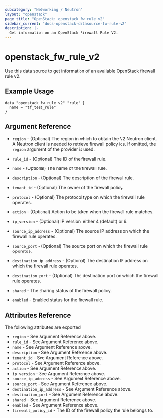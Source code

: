 ```yaml
---
subcategory: "Networking / Neutron"
layout: "openstack"
page_title: "OpenStack: openstack_fw_rule_v2"
sidebar_current: "docs-openstack-datasource-fw-rule-v2"
description: |-
  Get information on an OpenStack Firewall Rule V2.
---
```


# openstack\_fw\_rule\_v2

Use this data source to get information of an available OpenStack firewall rule v2.

## Example Usage

```hcl
data "openstack_fw_rule_v2" "rule" {
  name = "tf_test_rule"
}
```

## Argument Reference

* `region` - (Optional) The region in which to obtain the V2 Neutron client.
  A Neutron client is needed to retrieve firewall policy ids. If omitted, the
  `region` argument of the provider is used.

* `rule_id` - (Optional) The ID of the firewall rule.

* `name` - (Optional) The name of the firewall rule.

* `description` - (Optional) The description of the firewall rule.

* `tenant_id` - (Optional) The owner of the firewall policy.

* `protocol` - (Optional) The protocol type on which the firewall rule operates.

* `action` - (Optional) Action to be taken when the firewall rule matches.

* `ip_version` - (Optional) IP version, either 4 (default) or 6.

* `source_ip_address` - (Optional) The source IP address on which the firewall
    rule operates.

* `source_port` - (Optional) The source port on which the firewall
    rule operates.

* `destination_ip_address` - (Optional) The destination IP address on which the
    firewall rule operates.

* `destination_port` - (Optional) The destination port on which the firewall
    rule operates.

* `shared` - The sharing status of the firewall policy.

* `enabled` - Enabled status for the firewall rule.

## Attributes Reference

The following attributes are exported:

* `region` - See Argument Reference above.
* `rule_id` - See Argument Reference above.
* `name` - See Argument Reference above.
* `description` - See Argument Reference above.
* `tenant_id` - See Argument Reference above.
* `protocol` - See Argument Reference above.
* `action` - See Argument Reference above.
* `ip_version` - See Argument Reference above.
* `source_ip_address` - See Argument Reference above.
* `source_port` - See Argument Reference above.
* `destination_ip_address` - See Argument Reference above.
* `destination_port` - See Argument Reference above.
* `shared` - See Argument Reference above.
* `enabled` - See Argument Reference above.
* `firewall_policy_id` - The ID of the firewall policy the rule belongs to.
